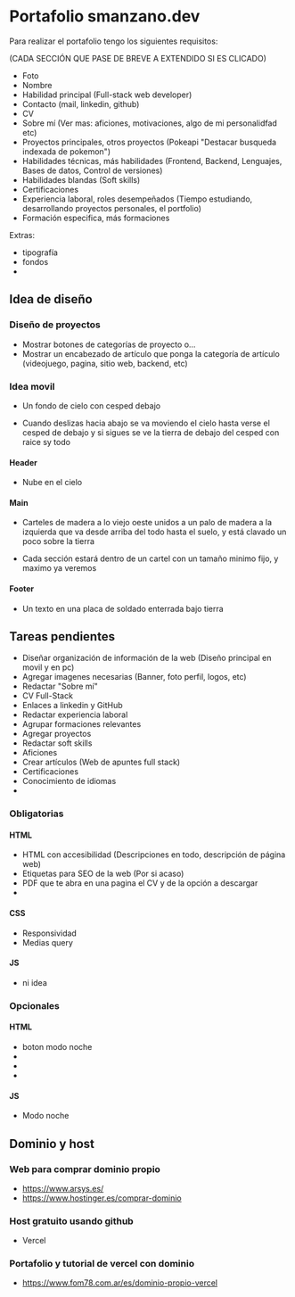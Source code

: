 # Portafolio smanzano.dev

Para realizar el portafolio tengo los siguientes requisitos:

(CADA SECCIÓN QUE PASE DE BREVE A EXTENDIDO SI ES CLICADO)

-   Foto
-   Nombre
-   Habilidad principal (Full-stack web developer)
-   Contacto (mail, linkedin, github)
-   CV
-   Sobre mí (Ver mas: aficiones, motivaciones, algo de mi personalidfad etc)
-   Proyectos principales, otros proyectos
    (Pokeapi "Destacar busqueda indexada de pokemon")
-   Habilidades técnicas, más habilidades (Frontend, Backend, Lenguajes, Bases de datos, Control de versiones)
-   Habilidades blandas (Soft skills)
-   Certificaciones
-   Experiencia laboral, roles desempeñados (Tiempo estudiando, desarrollando proyectos personales, el portfolio)
-   Formación especifica, más formaciones

Extras:

-   tipografía
-   fondos
-

## Idea de diseño

### Diseño de proyectos

-   Mostrar botones de categorías de proyecto o...
-   Mostrar un encabezado de artículo que ponga la categoría de artículo (videojuego, pagina, sitio web, backend, etc)

### Idea movil

-   Un fondo de cielo con cesped debajo

-   Cuando deslizas hacia abajo se va moviendo el cielo hasta verse el cesped de debajo y si sigues se ve la tierra de debajo del cesped con raice sy todo

#### Header

-   Nube en el cielo

#### Main

-   Carteles de madera a lo viejo oeste unidos a un palo de madera a la izquierda que va desde arriba del todo hasta el suelo, y está clavado un poco sobre la tierra

-   Cada sección estará dentro de un cartel con un tamaño minimo fijo, y maximo ya veremos

#### Footer

-   Un texto en una placa de soldado enterrada bajo tierra

## Tareas pendientes

-   Diseñar organización de información de la web (Diseño principal en movil y en pc)
-   Agregar imagenes necesarias (Banner, foto perfil, logos, etc)
-   Redactar "Sobre mí"
-   CV Full-Stack
-   Enlaces a linkedin y GitHub
-   Redactar experiencia laboral
-   Agrupar formaciones relevantes
-   Agregar proyectos
-   Redactar soft skills
-   Aficiones
-   Crear artículos (Web de apuntes full stack)
-   Certificaciones
-   Conocimiento de idiomas
-

### Obligatorias

#### HTML

-   HTML con accesibilidad (Descripciones en todo, descripción de página web)
-   Etiquetas para SEO de la web (Por si acaso)
-   PDF que te abra en una pagina el CV y de la opción a descargar
-

#### CSS

-   Responsividad
-   Medias query

#### JS

-   ni idea

### Opcionales

#### HTML

-   boton modo noche
-
-
-

#### JS

-   Modo noche

## Dominio y host

### Web para comprar dominio propio

-   https://www.arsys.es/
-   https://www.hostinger.es/comprar-dominio

### Host gratuito usando github

-   Vercel

### Portafolio y tutorial de vercel con dominio

-   https://www.fom78.com.ar/es/dominio-propio-vercel

